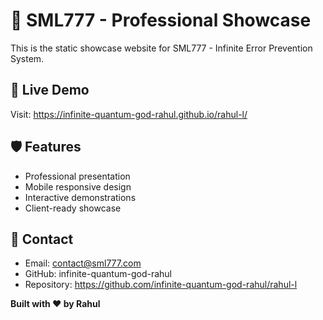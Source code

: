 # 🌟 SML777 - Professional Showcase

This is the static showcase website for SML777 - Infinite Error Prevention System.

## 🚀 Live Demo
Visit: https://infinite-quantum-god-rahul.github.io/rahul-l/

## 🛡️ Features
- Professional presentation
- Mobile responsive design
- Interactive demonstrations
- Client-ready showcase

## 📱 Contact
- Email: contact@sml777.com
- GitHub: infinite-quantum-god-rahul
- Repository: https://github.com/infinite-quantum-god-rahul/rahul-l

**Built with ❤️ by Rahul**
